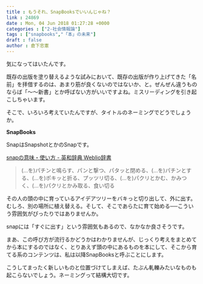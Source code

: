 ```yaml
---
title : もうそれ、SnapBooksでいいんじゃね？
link : 24869
date : Mon, 04 Jun 2018 01:27:28 +0000
categories : ["2-社会情報論"]
tags : ["snapbooks","「本」の未来"]
draft : false
author : 倉下忠憲
---
```


気になってはいたんです。

既存の出版を塗り替えるような試みにおいて、既存の出版が作り上げてきた「名前」を拝借するのは、あまり筋が良くないのではないか、と。ぜんぜん違うものならば「〜〜新書」とか呼ばない方がいいですよね。ミスリーディングを引き起こしちゃいます。

そこで、いろいろ考えていたんですが、タイトルのネーミングでどうでしょうか。

<strong>SnapBooks</strong>

SnapはSnapshotとかのSnapです。

<a href="https://ejje.weblio.jp/content/snap">snapの意味・使い方 - 英和辞典 Weblio辞書</a>

<blockquote>
(…を)パチンと鳴らす、パンと撃つ、パタッと閉める、(…を)パチンとする、(…を)ポキッと折る、プッツリ切る、(…を)パクリとかむ、かみつく、(…を)パクリとかみ取る、食い切る
</blockquote>

その人の頭の中に育っているアイデアツリーをバキっと切り出して、外に出す。むしろ、別の場所に植え替える。そして、そこであらたに育て始める──こういう雰囲気がぴったりではありませんか。

snapには「すぐに出す」という雰囲気もあるので、なかなか良さそうです。

まあ、この呼び方が流行るかどうかはわかりませんが、じっくり考えをまとめてから本にするのではなく、とりあえず頭の中にあるものを本にして、そこから育てる系のコンテンツは、私は以降SnapBooksと呼ぶことにします。

こうしてまったく新しいものと位置づけてしまえば、たぶん軋轢みたいなものも起こらないでしょう。ネーミングって結構大切です。



